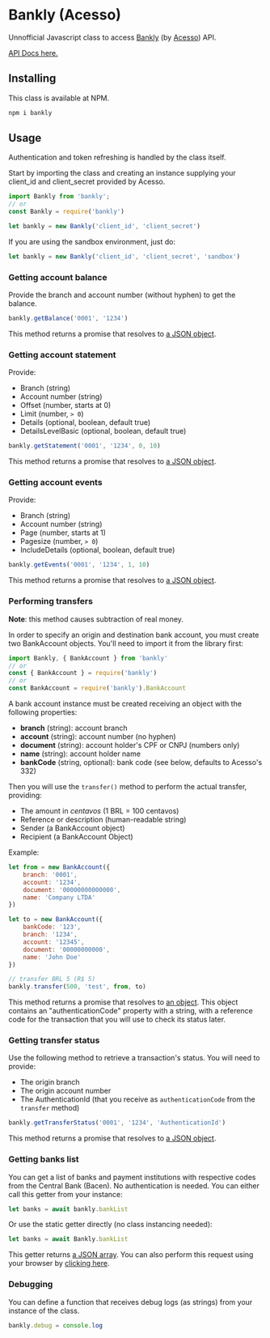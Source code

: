 # Bankly (Acesso)

Unnofficial Javascript class to access [Bankly](http://bankly.com.br/) (by [Acesso](https://www.meuacesso.com.br/)) API.

[API Docs here.](https://bankly.readme.io/)

## Installing

This class is available at NPM.

```javascript
npm i bankly
```

## Usage

Authentication and token refreshing is handled by the class itself.

Start by importing the class and creating an instance supplying your client_id and client_secret provided by Acesso.

```javascript
import Bankly from 'bankly';
// or
const Bankly = require('bankly')
```

```javascript
let bankly = new Bankly('client_id', 'client_secret')
```

If you are using the sandbox environment, just do:

```javascript
let bankly = new Bankly('client_id', 'client_secret', 'sandbox')
```

### Getting account balance

Provide the branch and account number (without hyphen) to get the balance.

```javascript
bankly.getBalance('0001', '1234')
```

This method returns a promise that resolves to [a JSON object](https://bankly.readme.io/reference#accountbalance).

### Getting account statement

Provide:

* Branch (string)
* Account number (string)
* Offset (number, starts at 0)
* Limit (number, `> 0`)
* Details (optional, boolean, default true)
* DetailsLevelBasic (optional, boolean, default true)

```javascript
bankly.getStatement('0001', '1234', 0, 10)
```

This method returns a promise that resolves to [a JSON object](https://bankly.readme.io/reference#accountstatement).

### Getting account events

Provide:

* Branch (string)
* Account number (string)
* Page (number, starts at 1)
* Pagesize (number, `> 0`)
* IncludeDetails (optional, boolean, default true)

```javascript
bankly.getEvents('0001', '1234', 1, 10)
```

This method returns a promise that resolves to [a JSON object](https://bankly.readme.io/reference#events).

### Performing transfers

**Note**: this method causes subtraction of real money.

In order to specify an origin and destination bank account, you must create two BankAccount objects. You'll need to import it from the library first:

```javascript
import Bankly, { BankAccount } from 'bankly'
// or
const { BankAccount } = require('bankly')
// or
const BankAccount = require('bankly').BankAccount
```

A bank account instance must be created receiving an object with the following properties:

* **branch** (string): account branch
* **account** (string): account number (no hyphen)
* **document** (string): account holder's CPF or CNPJ (numbers only)
* **name** (string): account holder name
* **bankCode** (string, optional): bank code (see below, defaults to Acesso's 332)

Then you will use the `transfer()` method to perform the actual transfer, providing:

* The amount in *centavos* (1 BRL = 100 centavos)
* Reference or description (human-readable string)
* Sender (a BankAccount object)
* Recipient (a BankAccount Object)

Example:

```javascript
let from = new BankAccount({
	branch: '0001',
	account: '1234',
	document: '00000000000000',
	name: 'Company LTDA'
})

let to = new BankAccount({
	bankCode: '123',
	branch: '1234',
	account: '12345',
	document: '00000000000',
	name: 'John Doe'
})

// transfer BRL 5 (R$ 5)
bankly.transfer(500, 'test', from, to)
```

This method returns a promise that resolves to [an object](https://bankly.readme.io/reference#testinput). This object contains an "authenticationCode" property with a string, with a reference code for the transaction that you will use to check its status later.

### Getting transfer status

Use the following method to retrieve a transaction's status. You will need to provide:

* The origin branch
* The origin account number
* The AuthenticationId (that you receive as `authenticationCode` from the `transfer` method)

```javascript
bankly.getTransferStatus('0001', '1234', 'AuthenticationId')
```

This method returns a promise that resolves to [a JSON object](https://bankly.readme.io/reference#testinput-1).

### Getting banks list

You can get a list of banks and payment institutions with respective codes from the Central Bank (Bacen). No authentication is needed. You can either call this getter from your instance:

```javascript
let banks = await bankly.bankList
```

Or use the static getter directly (no class instancing needed):

```javascript
let banks = await Bankly.bankList
```

This getter returns [a JSON array](https://bankly.readme.io/reference#banklist). You can also perform this request using your browser by [clicking here](https://api.bankly.com.br/baas/banklist).

### Debugging

You can define a function that receives debug logs (as strings) from your instance of the class.

```javascript
bankly.debug = console.log
```